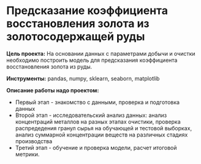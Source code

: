 # Предсказание коэффициента восстановления золота из золотосодержащей руды 
**Цель проекта:** На основании данных с параметрами добычи и очистки необходимо построить модель для предсказания коэффициента восстановления золота из руды.

**Инструменты:** pandas, numpy, sklearn, seaborn, matplotlib

**Описание работы надо проектом:**
- Первый этап - знакомство с данными, проверка и подготовка данных
- Второй этап - исследовательский анализ данных: анализ концентраций металлов на разных этапах очистики, проверка распредедения гранул сырья на обучающей и тестовой выборках, анализ суммарной концентрации веществ на различных стадиях производства
- Третий этап - обучение и проверка модели, расчет итоговой метрики.
